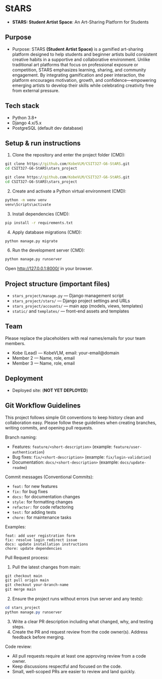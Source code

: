 # StARS

- **STARS: Student Artist Space**: An Art-Sharing Platform for Students

## Purpose

- Purpose: STARS **(Student Artist Space)** is a gamified art-sharing platform designed to help students and beginner artists build consistent creative habits in a supportive and collaborative environment. Unlike traditional art platforms that focus on professional exposure or competition, STARS emphasizes learning, sharing, and community engagement. By integrating gamification and peer interaction, the platform encourages motivation, growth, and confidence—empowering emerging artists to develop their skills while celebrating creativity free from external pressure.

## Tech stack

- Python 3.8+
- Django 4.x/5.x
- PostgreSQL (default dev database)

## Setup & run instructions

1. Clone the repository and enter the project folder (CMD):

```cmd
git clone https://github.com/KobeVLM/CSIT327-G6-StARS.git
cd CSIT327-G6-StARS\stars_project
```

```cmd
git clone https://github.com/KobeVLM/CSIT327-G6-StARS.git
cd CSIT327-G6-StARS\stars_project
```

2. Create and activate a Python virtual environment (CMD):

```cmd
python -m venv venv
venv\Scripts\activate
```

3. Install dependencies (CMD):

```cmd
pip install -r requirements.txt
```

4. Apply database migrations (CMD):

```cmd
python manage.py migrate
```

6. Run the development server (CMD):

```cmd
python manage.py runserver
```

Open http://127.0.0.1:8000/ in your browser.

## Project structure (important files)

- `stars_project/manage.py` — Django management script
- `stars_project/stars/` — Django project settings and URLs
- `stars_project/accounts/` — main app (models, views, templates)
- `static/` and `templates/` — front-end assets and templates

## Team

Please replace the placeholders with real names/emails for your team members.

- Kobe (Lead) — KobeVLM, email: your-email@domain
- Member 2 — Name, role, email
- Member 3 — Name, role, email

## Deployment

- Deployed site: (**NOT YET DEPLOYED**)

## Git Workflow Guidelines

This project follows simple Git conventions to keep history clean and collaboration easy. Please follow these guidelines when creating branches, writing commits, and opening pull requests.

Branch naming:

- Features: `feature/<short-description>` (example: `feature/user-authentication`)
- Bug fixes: `fix/<short-description>` (example: `fix/login-validation`)
- Documentation: `docs/<short-description>` (example: `docs/update-readme`)

Commit messages (Conventional Commits):

- `feat:` for new features
- `fix:` for bug fixes
- `docs:` for documentation changes
- `style:` for formatting changes
- `refactor:` for code refactoring
- `test:` for adding tests
- `chore:` for maintenance tasks

Examples:

```
feat: add user registration form
fix: resolve login redirect issue
docs: update installation instructions
chore: update dependencies
```

Pull Request process:

1. Pull the latest changes from main:

```powershell
git checkout main
git pull origin main
git checkout your-branch-name
git merge main
```

2. Ensure the project runs without errors (run server and any tests):

```powershell
cd stars_project
python manage.py runserver
```

3. Write a clear PR description including what changed, why, and testing steps.
4. Create the PR and request review from the code owner(s). Address feedback before merging.

Code review:

- All pull requests require at least one approving review from a code owner.
- Keep discussions respectful and focused on the code.
- Small, well-scoped PRs are easier to review and land quickly.
